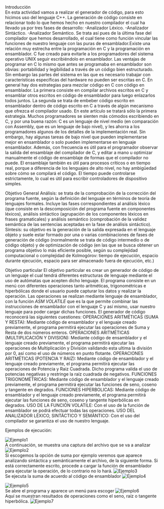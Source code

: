 Introducción  
En esta actividad vamos a realizar el generador de código, para esto hicimos uso del lenguaje C++.
La generación de código consiste en relacionar todo lo que hemos hecho en nuestro compilador el cual ha llevado ya por tres fases de desarrollo:
-Analizador Léxico.
-Analizador Sintáctico.
-Analizador Semántico.
Se trata así pues de la última fase del compilador que hemos desarrollado, el cual tiene como función vincular las funciones de nuestro lenguaje con las puras de 
ensamblador.Existe una relación muy estrecha entre la programación en C y la programación en ensamblador. C fue creado para evitarle a los programadores del sistema 
operativo UNIX seguir escribiéndolo en ensamblador. Las ventajas de programar en C lo mismo que antes se programaba en ensamblador son obvias: portabilidad y legibilidad
a través de un código bien estructurado. Sin embargo las partes del sistema en las que es necesario trabajar con características específicas del hardware no pueden ser 
escritas en C.
En general hay dos estrategias para mezclar código en C con código en ensamblador. La primera consiste en compilar archivos escritos en C y ensamblar otros escritos en
código de ensamblador para luego enlazarlos todos juntos. La segunda se trata de embeber código escrito en ensamblador dentro de código escrito en C a través de algún 
mecanismo que ofrezca el compilador usado. En este artículo se tratará sólo la primera estrategia.
Muchos programadores se sienten más cómodos escribiendo en C, y por una buena razón: C es un lenguaje de nivel medio (en comparación con Assembly, que es un lenguaje 
de bajo nivel), y les ahorra a los programadores algunos de los detalles de la implementación real.
Sin embargo, hay algunas tareas de bajo nivel que pueden implementarse mejor en ensamblador o solo pueden implementarse en lenguaje ensamblador. Además,
con frecuencia es útil para el programador observar la salida del ensamblaje del compilador de C, y editar a mano u optimizar manualmente el código de ensamblaje de
formas que el compilador no puede. El ensamblaje también es útil para procesos críticos o en tiempo real, porque a diferencia de los lenguajes de alto nivel, 
no hay ambigüedad sobre cómo se compilará el código. El tiempo puede controlarse estrictamente, lo cual es útil para escribir controladores de dispositivo simples.

Objetivo General
Análisis: se trata de la comprobación de la
corrección del programa fuente, según la definición del lenguaje en términos de teoría de lenguajes formales. 
Incluye las fases correspondientes al análisis léxico (que consiste en la descomposición del programa fuente en componentes léxicos), 
análisis sintáctico (agrupación de los componentes léxicos en frases gramaticales) y análisis semántico 
(comprobación de la validez semántica de las sentencias aceptadas en la fase de análisis sintáctico).
Síntesis: su objetivo es la generación de la salida
expresada en el lenguaje objeto y suele estar formado 
por una o varias combinaciones de fases de generación de código (normalmente se trata de código intermedio o de código objeto) 
y de optimización de código (en las que se busca obtener un programa objetivo lo más eficiente posible, según su complejidad 
computacional o complejidad de Kolmogórov: tiempo de ejecución, espacio durante ejecución, espacio para ser almacenado fuera de ejecución, etc.)

Objetivo particular
El objetivo particular es crear un generador de código de un lenguaje el cual tendrá diferentes estructuras de lenguaje mediante el uso de autómatas que acepten dicho lenguaje.
El programa consiste en un menú con diferentes operaciones tanto aritméticas, trigonométricas e hiperbólicas donde el usuario puede capturar los datos y realizar la operación. Las operaciones se realizan mediante lenguaje de ensamblador, con la función _ASM_ _VOLATILE_ que es la que permite combinar las instrucciones de ensamblador con el lenguaje C y así mismo, usar nuestro lenguaje para poder cargar dichas funciones.
El generador de código reconocerá las siguientes cuestiones:
OPERACIONES ARITMÉTICAS (SUMA Y RESTA): Mediante código de ensamblador y el lenguaje creado previamente, el programa permitirá ejecutar las operaciones de Suma y Resta de dos números enteros.
OPERACIONES ARITMÉTICAS (MULTIPLICACIÓN Y DIVISION): Mediante código de ensamblador y el lenguaje creado previamente, el programa permitirá ejecutar las operaciones de Multiplicación y División validando esta ultima la división por 0, así como el uso de números en punto flotante.
OPERACIONES ARITMÉTICAS (POTENCIA Y RAIZ): Mediante código de ensamblador y el lenguaje creado previamente, el programa permitirá ejecutar las operaciones de Potencia y Raiz Cuadrada. Dicho programa valida el uso de potencias negativas y restringe la raíz cuadrada de negativos.
FUNCIONES TRIGONOMÉTRICAS: Mediante código de ensamblador y el lenguaje creado previamente, el programa permitirá ejecutar las funciones de seno, coseno y tangente en degrados.
FUNCIONES HIPERBOLICAS: Mediante código de ensamblador y el lenguaje creado previamente, el programa permitirá ejecutar las funciones de seno, coseno y tangente hiperbólicas en degrados.
USO DE LA FUNCIÓN VOLATILE: Con el uso de la función de ensamblador se podrá efectuar todas las operaciones.
USO DEL ANALIZADOR LÉXICO, SINTÁCTICO Y SEMÁNTICO: Con el uso del compilador se garantiza el uso de nuestro lenguaje.

Ejemplos de ejecución:

![Ejemplo1](https://github.com/Cronos-llvllx/Seminario-Traductores-ll/blob/main/Generaci%C3%B3n%20de%20c%C3%B3digo/codigo/capturas/DiagramaSitDelGeneradorDeC%C3%B3digo.PNG)  
A continuación, se muestra una captura del archivo que se va a analizar
![Ejemplo2](https://github.com/Cronos-llvllx/Seminario-Traductores-ll/blob/main/Generaci%C3%B3n%20de%20c%C3%B3digo/codigo/capturas/ArchivoAnalizar.PNG)  
Si escogemos la opción de suma por ejemplo veremos que aparece analizando sintáctica y semánticamente el archivo, de la siguiente forma. Si está correctamente escrito, procede a cargar la función de ensamblador para ejecutar la operación, de lo contrario no lo hará.
![Ejemplo3](https://github.com/Cronos-llvllx/Seminario-Traductores-ll/blob/main/Generaci%C3%B3n%20de%20c%C3%B3digo/codigo/capturas/EjSuma.PNG)  
Se ejecuta la suma de acuerdo al código de ensamblador
![Ejemplo4](https://github.com/Cronos-llvllx/Seminario-Traductores-ll/blob/main/Generaci%C3%B3n%20de%20c%C3%B3digo/codigo/capturas/EjSuma2.PNG)  

![Ejemplo5](https://github.com/Cronos-llvllx/Seminario-Traductores-ll/blob/main/Generaci%C3%B3n%20de%20c%C3%B3digo/codigo/capturas/Funciones.PNG)  
Se abre el programa y aparece un menú para escoger
![Ejemplo6](https://github.com/Cronos-llvllx/Seminario-Traductores-ll/blob/main/Generaci%C3%B3n%20de%20c%C3%B3digo/codigo/capturas/MenuGeneradorDC%C3%B3digo.PNG)  
Aquí se muestran resultados de operaciones como el seno, raíz o tangente hiperbólica.
![Ejemplo7](https://github.com/Cronos-llvllx/Seminario-Traductores-ll/blob/main/Generaci%C3%B3n%20de%20c%C3%B3digo/codigo/capturas/EjSeno%2CRaiz%2CTangenteHipe.PNG)  




